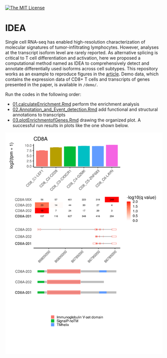 [![The MIT License](https://img.shields.io/badge/license-MIT-orange.svg)](https://github.com/lijxug/IDEA/blob/master/LICENSE)

# IDEA

Single cell RNA-seq has enabled high-resolution characterization of molecular signatures of tumor-infiltrating lymphocytes. However, analyses at the transcript isoform level are rarely reported. As alternative splicing is critical to T cell differentiation and activation, here we proposed a computational method named as IDEA to comprehensively detect and annotate differentially used isoforms across cell subtypes.
This repository works as an example to reproduce figures in the [article](https://doi.org/10.1101/2020.01.29.924308). Demo data, which contains the expression data of CD8+ T cells and transcripts of genes presented in the paper, is available in `/demo/`.

Run the codes in the following order:

- [01.calculateEnrichment.Rmd](01.calculateEnrichment.Rmd) perform the enrichment analysis 
- [02.Annotation_and_Event_detection.Rmd](02.Annotation_and_Event_detection.Rmd) add functional and structural annotations to transcripts
- [03.plotEnrichmentofGenes.Rmd](03.plotEnrichmentofGenes.Rmd) drawing the organized plot. A successful run results in plots like the one shown below.

![CD8T_CD8A](CD8T_CD8A.png)


